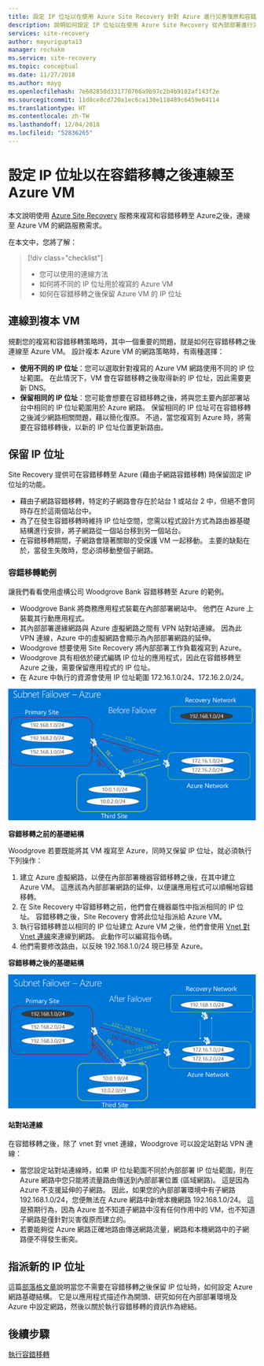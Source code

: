 ```yaml
---
title: 設定 IP 位址以在使用 Azure Site Recovery 針對 Azure 進行災害復原和容錯移轉之後進行連線 | Microsoft Docs
description: 說明如何設定 IP 位址以在使用 Azure Site Recovery 從內部部署進行災害復原和容錯移轉之後連線至 Azure VM
services: site-recovery
author: mayurigupta13
manager: rochakm
ms.service: site-recovery
ms.topic: conceptual
ms.date: 11/27/2018
ms.author: mayg
ms.openlocfilehash: 7e682850d331770766a9b97c2b4b9102af143f2e
ms.sourcegitcommit: 11d8ce8cd720a1ec6ca130e118489c6459e04114
ms.translationtype: HT
ms.contentlocale: zh-TW
ms.lasthandoff: 12/04/2018
ms.locfileid: "52836265"
---
```

# <a name="set-up-ip-addressing-to-connect-to-azure-vms-after-failover"></a>設定 IP 位址以在容錯移轉之後連線至 Azure VM

本文說明使用 [Azure Site Recovery](site-recovery-overview.md) 服務來複寫和容錯移轉至 Azure之後，連線至 Azure VM 的網路服務需求。

在本文中，您將了解：

> [!div class="checklist"]
> * 您可以使用的連線方法
> * 如何將不同的 IP 位址用於複寫的 Azure VM
> * 如何在容錯移轉之後保留 Azure VM 的 IP 位址

## <a name="connecting-to-replica-vms"></a>連線到複本 VM

規劃您的複寫和容錯移轉策略時，其中一個重要的問題，就是如何在容錯移轉之後連線至 Azure VM。 設計複本 Azure VM 的網路策略時，有兩種選擇：

- **使用不同的 IP 位址**：您可以選取針對複寫的 Azure VM 網路使用不同的 IP 位址範圍。 在此情況下，VM 會在容錯移轉之後取得新的 IP 位址，因此需要更新 DNS。
- **保留相同的 IP 位址**：您可能會想要在容錯移轉之後，將與您主要內部部署站台中相同的 IP 位址範圍用於 Azure 網路。 保留相同的 IP 位址可在容錯移轉之後減少網路相關問題，藉以簡化復原。 不過，當您複寫到 Azure 時，將需要在容錯移轉後，以新的 IP 位址位置更新路由。

## <a name="retaining-ip-addresses"></a>保留 IP 位址

Site Recovery 提供可在容錯移轉至 Azure (藉由子網路容錯移轉) 時保留固定 IP 位址的功能。

- 藉由子網路容錯移轉，特定的子網路會存在於站台 1 或站台 2 中，但絕不會同時存在於這兩個站台中。
- 為了在發生容錯移轉時維持 IP 位址空間，您需以程式設計方式為路由器基礎結構進行安排，將子網路從一個站台移到另一個站台。
- 在容錯移轉期間，子網路會隨著關聯的受保護 VM 一起移動。 主要的缺點在於，當發生失敗時，您必須移動整個子網路。


### <a name="failover-example"></a>容錯移轉範例

讓我們看看使用虛構公司 Woodgrove Bank 容錯移轉至 Azure 的範例。

- Woodgrove Bank 將商務應用程式裝載在內部部署網站中。 他們在 Azure 上裝載其行動應用程式。
- 其內部部署邊緣網路與 Azure 虛擬網路之間有 VPN 站對站連線。 因為此 VPN 連線，Azure 中的虛擬網路會顯示為內部部署網路的延伸。
- Woodgrove 想要使用 Site Recovery 將內部部署工作負載複寫到 Azure。
 - Woodgrove 具有相依於硬式編碼 IP 位址的應用程式，因此在容錯移轉至 Azure 之後，需要保留應用程式的 IP 位址。
 - 在 Azure 中執行的資源會使用 IP 位址範圍 172.16.1.0/24、172.16.2.0/24。

![子網路容錯移轉之前](./media/site-recovery-network-design/network-design7.png)

**容錯移轉之前的基礎結構**


Woodgrove 若要既能將其 VM 複寫至 Azure，同時又保留 IP 位址，就必須執行下列操作：


1. 建立 Azure 虛擬網路，以便在內部部署機器容錯移轉之後，在其中建立 Azure VM。 這應該為內部部署網路的延伸，以便讓應用程式可以順暢地容錯移轉。
2. 在 Site Recovery 中容錯移轉之前，他們會在機器屬性中指派相同的 IP 位址。 容錯移轉之後，Site Recovery 會將此位址指派給 Azure VM。
3. 執行容錯移轉並以相同的 IP 位址建立 Azure VM 之後，他們會使用 [Vnet 對 Vnet 連線](../vpn-gateway/virtual-networks-configure-vnet-to-vnet-connection.md)來連線到網路。 此動作可以編寫指令碼。
4. 他們需要修改路由，以反映 192.168.1.0/24 現已移至 Azure。


**容錯移轉之後的基礎結構**

![子網路容錯移轉之後](./media/site-recovery-network-design/network-design9.png)

#### <a name="site-to-site-connection"></a>站對站連線

在容錯移轉之後，除了 vnet 對 vnet 連線，Woodgrove 可以設定站對站 VPN 連線：
- 當您設定站對站連線時，如果 IP 位址範圍不同於內部部署 IP 位址範圍，則在 Azure 網路中您只能將流量路由傳送到內部部署位置 (區域網路)。 這是因為 Azure 不支援延伸的子網路。 因此，如果您的內部部署環境中有子網路 192.168.1.0/24，您便無法在 Azure 網路中新增本機網路 192.168.1.0/24。 這是預期行為，因為 Azure 並不知道子網路中沒有任何作用中的 VM，也不知道子網路是僅針對災害復原而建立的。
- 若要能夠從 Azure 網路正確地路由傳送網路流量，網路和本機網路中的子網路便不得發生衝突。




## <a name="assigning-new-ip-addresses"></a>指派新的 IP 位址

這篇[部落格文章](https://azure.microsoft.com/blog/2014/09/04/networking-infrastructure-setup-for-microsoft-azure-as-a-disaster-recovery-site/)說明當您不需要在容錯移轉之後保留 IP 位址時，如何設定 Azure 網路基礎結構。 它是以應用程式描述作為開頭、研究如何在內部部署環境及 Azure 中設定網路，然後以關於執行容錯移轉的資訊作為總結。

## <a name="next-steps"></a>後續步驟
[執行容錯移轉](site-recovery-failover.md)
